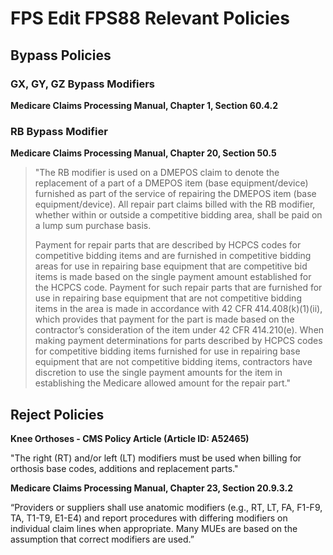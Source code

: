 # FPS Edit FPS88 Relevant Policies

## Bypass Policies

### GX, GY, GZ Bypass Modifiers

**Medicare Claims Processing Manual, Chapter 1, Section 60.4.2**

### RB Bypass Modifier

**Medicare Claims Processing Manual, Chapter 20, Section 50.5**

> "The RB modifier is used on a DMEPOS claim to denote the replacement of a part of a DMEPOS item  (base equipment/device) furnished as part of the service of repairing the DMEPOS item (base equipment/device). All repair part claims billed with the RB modifier, whether within or outside a competitive bidding area, shall be paid on a lump sum purchase basis.
>
> Payment for repair parts that are described by HCPCS codes for competitive bidding items and are furnished in competitive bidding areas for use in repairing base equipment that are competitive bid items is made based on the single payment amount established for the HCPCS code. Payment for such repair parts that are furnished for use in repairing base equipment that are not competitive bidding items in the area is made in accordance with 42 CFR 414.408(k)(1)(ii), which provides that payment for the part is made based on the contractor’s consideration of the item under 42 CFR 414.210(e). When making payment determinations for parts described by HCPCS codes for competitive bidding items furnished for use in repairing base equipment that are not competitive bidding items, contractors have discretion to use the single payment amounts for the item in establishing the Medicare allowed amount for the repair part."

## Reject Policies

**Knee Orthoses - CMS Policy Article (Article ID: A52465)**

"The right (RT) and/or left (LT) modifiers must be used when billing for orthosis base codes, additions and replacement parts."

**Medicare Claims Processing Manual, Chapter 23, Section 20.9.3.2**

“Providers or suppliers shall use anatomic modifiers (e.g., RT, LT, FA, F1-F9, TA, T1-T9, E1-E4) and report procedures with differing modifiers on individual claim lines when appropriate. Many MUEs are based on the assumption that correct modifiers are used.”
